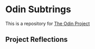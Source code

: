 # Odin Subtrings

This is a repository for [The Odin Project](https://www.theodinproject.com/paths/full-stack-ruby-on-rails/courses/ruby-programming/lessons/sub-strings)

## Project Reflections


